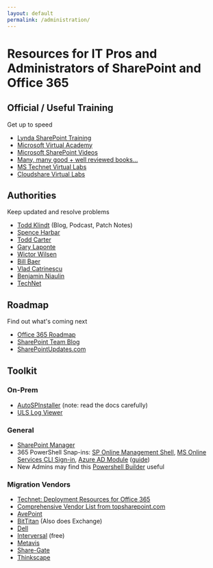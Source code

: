 ```yaml
---
layout: default
permalink: /administration/
---
```

# Resources for IT Pros and Administrators of SharePoint and Office 365

## Official / Useful Training  

Get up to speed

*   [Lynda SharePoint Training](http://www.lynda.com/in/SharePoint)
*   [Microsoft Virtual Academy](https://mva.microsoft.com/)
*   [Microsoft SharePoint Videos](https://channel9.msdn.com/Tags/sharepoint?sort=viewed)
*   [Many, many good + well reviewed books…](https://www.amazon.com/s/ref=nb_sb_ss_c_2_25?url=search-alias%3Dstripbooks&field-keywords=sharepoint+administration&sprefix=sharepoint+administration%2Caps%2C910)
*   [MS Technet Virtual Labs](https://technet.microsoft.com/en-us/virtuallabs/bb467605.aspx)
*   [Cloudshare Virtual Labs](https://www.cloudshare.com)

## Authorities 

Keep updated and resolve problems

*   [Todd Klindt](http://www.toddklindt.com) (Blog, Podcast, Patch Notes)
*   [Spence Harbar](http://harbar.net/)
*   [Todd Carter](http://todd-carter.com/)
*   [Gary Laponte](http://stsadm.blogspot.com)
*   [Wictor Wilsen](http://www.wictorwilen.se/)
*   [Bill Baer](http://blogs.technet.com/b/wbaer/)
*   [Vlad Catrinescu](https://absolute-sharepoint.com/)
*   [Benjamin Niaulin](https://bniaulin.wordpress.com/)
*   [TechNet](http://technet.microsoft.com/en-us/library/cc303422(v=office.15).aspx)

## Roadmap

Find out what's coming next

*   [Office 365 Roadmap](http://office.microsoft.com/en-us/products/office-365-roadmap-FX104343353.aspx)
*   [SharePoint Team Blog](http://blogs.office.com/sharepoint/)
*   [SharePointUpdates.com](https://sharepointupdates.com/)


## Toolkit 

### On-Prem

*   [AutoSPInstaller](http://autospinstaller.codeplex.com/) (note: read the docs carefully)
*   [ULS Log Viewer](http://www.microsoft.com/en-au/download/details.aspx?id=44020)

### General

*   [SharePoint Manager](http://spm.codeplex.com/)
*   365 PowerShell Snap-ins: [SP Online Management Shell](https://www.microsoft.com/en-us/download/details.aspx?id=35588), [MS Online Services CLI Sign-in](https://www.google.com.au/search?q=msoidcli_64bit&oq=msoidcli_64bit&aqs=chrome..69i57.184j0j7&sourceid=chrome&ie=UTF-8), [Azure AD Module](http://go.microsoft.com/fwlink/p/?linkid=236297) ([guide](https://www.petri.com/connect-office-365-using-powershell))
*   New Admins may find this [Powershell Builder](http://www.microsoft.com/resources/TechNet/en-us/Office/media/WindowsPowerShell/WindowsPowerShellCommandBuilder.html) useful 

### Migration Vendors

*   [Technet: Deployment Resources for Office 365](https://technet.microsoft.com/en-us/library/hh852475.aspx?f=255&MSPPError=-2147217396)
*   [Comprehensive Vendor List from topsharepoint.com](http://www.topsharepoint.com/content-migration-tools-for-sharepoint)
*   [AvePoint](http://www.avepoint.com/)
*   [BitTitan](https://www.bittitan.com/) (Also does Exchange)
*   [Dell](http://software.dell.com/products/migration-suite-for-sharepoint/)
*   [Interversal](http://www.interversal.com/SharePoint/Tools/Free_File_System_to_SharePoint_Office_365_Migrator/) (free)
*   [Metavis](http://www.metavistech.com/)
*   [Share-Gate](http://www.share-gate.com/)
*   [Thinkscape](http://www.thinkscape.com/)

